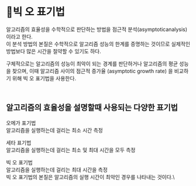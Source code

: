 # 빅 오 표기법

알고리즘의 효율성을 수학적으로 판단하는 방법을 점근적 분석(asymptoticanalysis) 이라고 한다.\
이 분석 방법의 본질은 수학적으로 알고리즘 성능의 한계를 증명하는 것이므로 실제적인 방법보다 많은 시간을 절약할 수 있기도 하다.



구체적으로는 알고리즘의 성능이 최악이 되는 경계를 판단하거나 알고리즘의 평균 성능을 찾으며, 이때 알고리즘 사이의 점근적 증가율 (asymptotic growth rate) 을 비교하기 위해 빅 오 표기법을 사용한다.

\
알고리즘의 효율성을 설명할때 사용되는 다양한 표기법
----------------------------



오메가 표기법 \
알고리즘을 실행하는데 걸리는 최소 시간 측정



세타 표기법\
알고리즘을 실행하는데 걸리는 최소 및 최대 시간을 모두 측정



빅 오 표기법\
알고리즘을 실행하는데 걸리는 최대 시간을 측정\
빅 오 표기법의 본질은 알고리즘의 실행 시간이 최악인 경우를 나타내는 것이다.\






